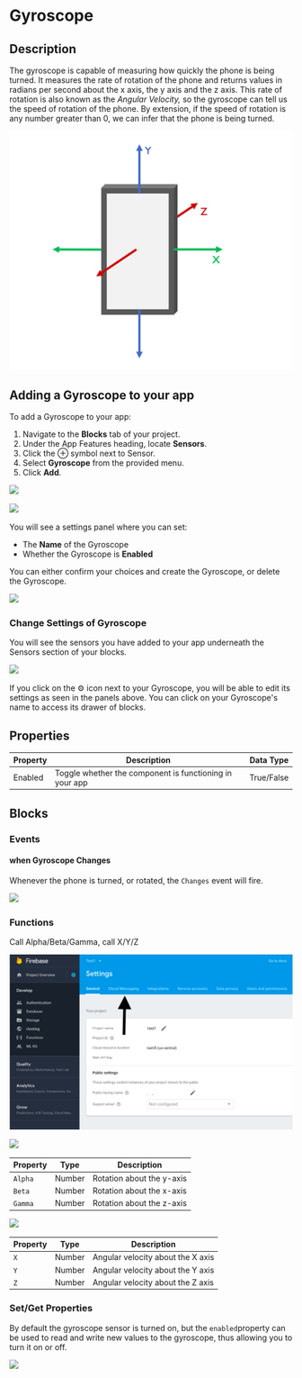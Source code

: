 # Gyroscope

## Description

The gyroscope is capable of measuring how quickly the phone is being turned. It measures the rate of rotation of the phone and returns values in radians per second about the x axis, the y axis and the z axis. This rate of rotation is also known as the _Angular Velocity,_ so the gyroscope can tell us the speed of rotation of the phone. By extension, if the speed of rotation is any number greater than 0, we can infer that the phone is being turned.

![The x, y and z axes of a standard smartphone](../../../.gitbook/assets/screenshot-2019-05-18-at-15.27.06.png)

## Adding a Gyroscope to your app

To add a Gyroscope to your app:

1. Navigate to the **Blocks** tab of your project.
2. Under the App Features heading, locate **Sensors**.&#x20;
3. Click the ⊕ symbol next to Sensor.
4. Select **Gyroscope** from the provided menu.
5. Click **Add**.

![](../../../.gitbook/assets/sensors.png)

![](../../../.gitbook/assets/sensor-options.png)

You will see a settings panel where you can set:

* The **Name** of the Gyroscope
* Whether the Gyroscope is **Enabled**

You can either confirm your choices and create the Gyroscope, or delete the Gyroscope.

![](<../../../.gitbook/assets/image (163).png>)

### Change Settings of Gyroscope

You will see the sensors you have added to your app underneath the Sensors section of your blocks.

![](../../../.gitbook/assets/showallsensors.png)

If you click on the ⚙ icon next to your Gyroscope, you will be able to edit its settings as seen in the panels above. You can click on your Gyroscope's name to access its drawer of blocks.

## Properties

| Property | Description                                             | Data Type  |
| -------- | ------------------------------------------------------- | ---------- |
| Enabled  | Toggle whether the component is functioning in your app | True/False |

## Blocks

### Events

#### when Gyroscope Changes

Whenever the phone is turned, or rotated, the `Changes` event will fire.&#x20;

![](../../../.gitbook/assets/gyro\_changes.png)

### Functions

Call Alpha/Beta/Gamma, call X/Y/Z

![](<../../../.gitbook/assets/image (25).png>)

![](../../../.gitbook/assets/gyro1.png)

| Property | Type   | Description               |
| -------- | ------ | ------------------------- |
| `Alpha`  | Number | Rotation about the y-axis |
| `Beta`   | Number | Rotation about the x-axis |
| `Gamma`  | Number | Rotation about the z-axis |

![](../../../.gitbook/assets/gyro2.png)

| Property | Type   | Description                       |
| -------- | ------ | --------------------------------- |
| `X`      | Number | Angular velocity about the X axis |
| `Y`      | Number | Angular velocity about the Y axis |
| `Z`      | Number | Angular velocity about the Z axis |

### Set/Get Properties

By default the gyroscope sensor is turned on, but the `enabled`property can be used to read and write new values to the gyroscope, thus allowing you to turn it on or off.

![](../../../.gitbook/assets/gyros\_enabled.png)

###

